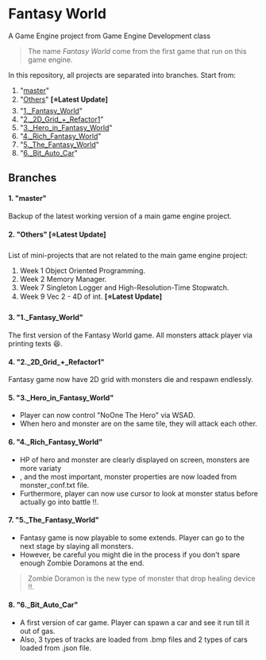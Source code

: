 # Fantasy World
A Game Engine project from Game Engine Development class
>The name _Fantasy World_ come from the first game that run on this game engine.

In this repository, all projects are separated into branches. Start from:
1. "[master](https://github.com/Azurifle/fantasyworld/tree/6._Bit_Auto_Car#1-master)"
2. "[Others](https://github.com/Azurifle/fantasyworld/tree/6._Bit_Auto_Car#2-others-starlatest-update)" **[:star:Latest Update]**
3. "[1.\_Fantasy\_World](https://github.com/Azurifle/fantasyworld/tree/6._Bit_Auto_Car#3-1_fantasy_world)"
4. "[2.\_2D\_Grid\_+\_Refactor1](https://github.com/Azurifle/fantasyworld/tree/6._Bit_Auto_Car#4-2_2d_grid__refactor1)"
5. "[3.\_Hero\_in\_Fantasy\_World](https://github.com/Azurifle/fantasyworld/tree/6._Bit_Auto_Car#5-3_hero_in_fantasy_world)"
6. "[4.\_Rich\_Fantasy\_World](https://github.com/Azurifle/fantasyworld/tree/6._Bit_Auto_Car#6-4_rich_fantasy_world)"
7. "[5.\_The\_Fantasy\_World](https://github.com/Azurifle/fantasyworld/tree/6._Bit_Auto_Car#7-5_the_fantasy_world)"
8. "[6.\_Bit\_Auto\_Car](https://github.com/Azurifle/fantasyworld/tree/6._Bit_Auto_Car#8-6_bit_auto_car)"

## Branches
#### 1. "master"
Backup of the latest working version of a main game engine project.

#### 2. "Others" [:star:Latest Update]
List of mini-projects that are not related to the main game engine project:

1. Week 1 Object Oriented Programming.
2. Week 2 Memory Manager.
3. Week 7 Singleton Logger and High-Resolution-Time Stopwatch.
4. Week 9 Vec 2 - 4D of int. **[:star:Latest Update]**

#### 3. "1.\_Fantasy\_World"
The first version of the Fantasy World game. All monsters attack player via printing texts :laughing:.

#### 4. "2.\_2D\_Grid\_+\_Refactor1"
Fantasy game now have 2D grid with monsters die and respawn endlessly.

#### 5. "3.\_Hero\_in\_Fantasy\_World"
- Player can now control "NoOne The Hero" via WSAD. 
- When hero and monster are on the same tile, they will attack each other.

#### 6. "4.\_Rich\_Fantasy\_World"
- HP of hero and monster are clearly displayed on screen, monsters are more variaty
- , and the most important, monster properties are now loaded from monster_conf.txt file.
- Furthermore, player can now use cursor to look at monster status before actually go into battle !!.

#### 7. "5.\_The\_Fantasy\_World"
- Fantasy game is now playable to some extends. Player can go to the next stage by slaying all monsters. 
- However, be careful you might die in the process if you don't spare enough Zombie Doramons at the end.
>Zombie Doramon is the new type of monster that drop healing device !!.

#### 8. "6.\_Bit\_Auto\_Car"
- A first version of car game. Player can spawn a car and see it run till it out of gas. 
- Also, 3 types of tracks are loaded from .bmp files and 2 types of cars loaded from .json file.
